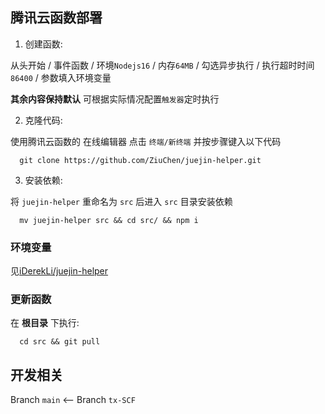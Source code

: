 ## 腾讯云函数部署

1. 创建函数:

从头开始 / 事件函数 / 环境`Nodejs16` / 内存`64MB` / 勾选异步执行 / 执行超时时间`86400` / 参数填入环境变量

**其余内容保持默认** 可根据实际情况配置`触发器`定时执行

2. 克隆代码:

使用腾讯云函数的 在线编辑器 点击 `终端/新终端` 并按步骤键入以下代码

```shell
  git clone https://github.com/ZiuChen/juejin-helper.git
```

3. 安装依赖:

将 `juejin-helper` 重命名为 `src` 后进入 `src` 目录安装依赖

```shell
  mv juejin-helper src && cd src/ && npm i
```

### 环境变量

见[iDerekLi/juejin-helper](https://github.com/iDerekLi/juejin-helper)

### 更新函数

在 **根目录** 下执行:

```shell
  cd src && git pull
```

## 开发相关

Branch `main` <-- Branch `tx-SCF`
